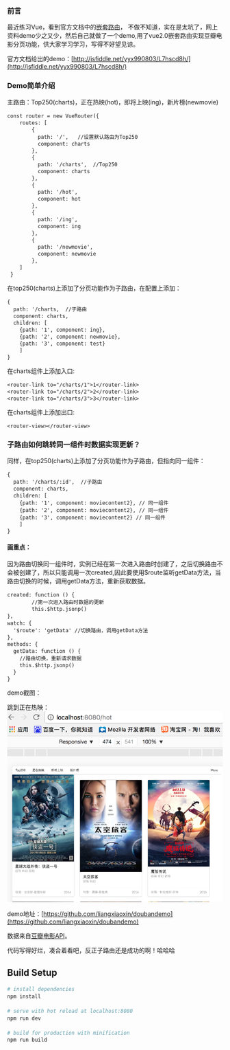 
### 前言

最近练习Vue，看到官方文档中的[嵌套路由](https://router.vuejs.org/zh-cn/essentials/nested-routes.html)，
不做不知道，实在是太坑了，网上资料demo少之又少，然后自己就做了一个demo,用了vue2.0嵌套路由实现豆瓣电影分页功能，供大家学习学习，写得不好望见谅。

官方文档给出的demo：[http://jsfiddle.net/yyx990803/L7hscd8h/](http://jsfiddle.net/yyx990803/L7hscd8h/)

### Demo简单介绍
主路由：Top250(charts)，正在热映(hot)，即将上映(ing)，新片榜(newmovie)

	const router = new VueRouter({
		routes: [
		    {
		      path: '/',   //设置默认路由为Top250
		      component: charts
		    },
		    {
		      path: '/charts',  //Top250
		      component: charts
		    },
		    {
		      path: '/hot',
		      component: hot
		    },
		    {
		      path: '/ing',
		      component: ing
		    },
		    {
		      path: '/newmovie',
		      component: newmovie
		    },
	    ]
	 }
在top250(charts)上添加了分页功能作为子路由，在配置上添加：

	{
      path: '/charts,  //子路由
      component: charts,
      children: [
        {path: '1', component: ing},
        {path: '2', component: newmovie},
        {path: '3', component: test}
        ]
    }

在charts组件上添加入口:

	<router-link to="/charts/1">1</router-link>
	<router-link to="/charts/2">2</router-link>
	<router-link to="/charts/3">3</router-link>

在charts组件上添加出口:

	<router-view></router-view>


### 子路由如何跳转同一组件时数据实现更新？

同样，在top250(charts)上添加了分页功能作为子路由，但指向同一组件：

	{
      path: '/charts/:id',  //子路由
      component: charts,
      children: [
        {path: '1', component: moviecontent2}, // 同一组件
        {path: '2', component: moviecontent2}, // 同一组件
        {path: '3', component: moviecontent2} // 同一组件
        ]
    }
#### 画重点：

因为路由切换同一组件时，实例已经在第一次进入路由时创建了，之后切换路由不会被创建了，所以只能调用一次created,因此要使用$route监听getData方法，当路由切换的时候，调用getData方法，重新获取数据。

    created: function () {
    		//第一次进入路由时数据的更新
    		this.$http.jsonp()
    }，
    watch: {
      '$route': 'getData' //切换路由，调用getData方法
    },
    methods: {
      getData: function () {
       	//路由切换，重新请求数据
       	this.$http.jsonp()
      }
    }
demo截图：

跳到正在热映：
![hot](static/images/hot.png)

demo地址：[https://github.com/liangxiaoxin/doubandemo](https://github.com/liangxiaoxin/doubandemo)

数据来自[豆瓣电影API](https://developers.douban.com/wiki/?title=movie_v2)。

代码写得好烂，凑合着看吧，反正子路由还是成功的啊！哈哈哈





## Build Setup

``` bash
# install dependencies
npm install

# serve with hot reload at localhost:8080
npm run dev

# build for production with minification
npm run build
```


